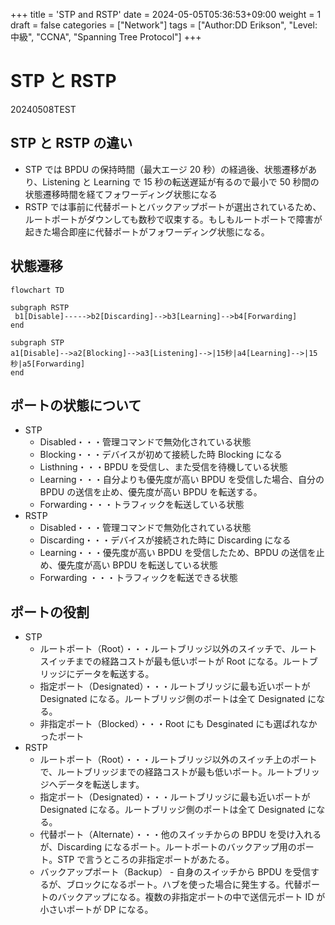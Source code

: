 +++
title = 'STP and RSTP'
date = 2024-05-05T05:36:53+09:00
weight = 1
draft = false
categories = ["Network"]
tags = ["Author:DD Erikson", "Level:中級", "CCNA", "Spanning Tree Protocol"]
+++

# STP と RSTP
20240508TEST
## STP と RSTP の違い

- STP では BPDU の保持時間（最大エージ 20 秒）の経過後、状態遷移があり、Listening と Learning で 15 秒の転送遅延が有るので最小で 50 秒間の状態遷移時間を経てフォワーディング状態になる
- RSTP では事前に代替ポートとバックアップポートが選出されているため、ルートポートがダウンしても数秒で収束する。もしもルートポートで障害が起きた場合即座に代替ポートがフォワーディング状態になる。

## 状態遷移

```mermaid
flowchart TD

subgraph RSTP
 b1[Disable]----->b2[Discarding]-->b3[Learning]-->b4[Forwarding]
end

subgraph STP
a1[Disable]-->a2[Blocking]-->a3[Listening]-->|15秒|a4[Learning]-->|15秒|a5[Forwarding]
end
```

## ポートの状態について

- STP
  - Disabled・・・管理コマンドで無効化されている状態
  - Blocking・・・デバイスが初めて接続した時 Blocking になる
  - Listhning・・・BPDU を受信し、また受信を待機している状態
  - Learning・・・自分よりも優先度が高い BPDU を受信した場合、自分の BPDU の送信を止め、優先度が高い BPDU を転送する。
  - Forwarding・・・トラフィックを転送している状態
- RSTP
  - Disabled・・・管理コマンドで無効化されている状態
  - Discarding・・・デバイスが接続された時に Discarding になる
  - Learning・・・優先度が高い BPDU を受信したため、BPDU の送信を止め、優先度が高い BPDU を転送している状態
  - Forwarding ・・・トラフィックを転送できる状態

## ポートの役割

- STP
  - ルートポート（Root）・・・ルートブリッジ以外のスイッチで、ルートスイッチまでの経路コストが最も低いポートが Root になる。ルートブリッジにデータを転送する。
  - 指定ポート（Designated）・・・ルートブリッジに最も近いポートが Designated になる。ルートブリッジ側のポートは全て Designated になる。
  - 非指定ポート（Blocked）・・・Root にも Desginated にも選ばれなかったポート
- RSTP
  - ルートポート（Root）・・・ルートブリッジ以外のスイッチ上のポートで、ルートブリッジまでの経路コストが最も低いポート。ルートブリッジへデータを転送します。
  - 指定ポート（Designated）・・・ルートブリッジに最も近いポートが Designated になる。ルートブリッジ側のポートは全て Designated になる。
  - 代替ポート（Alternate）・・・他のスイッチからの BPDU を受け入れるが、Discarding になるポート。ルートポートのバックアップ用のポート。STP で言うところの非指定ポートがあたる。
  - バックアップポート（Backup） - 自身のスイッチから BPDU を受信するが、ブロックになるポート。ハブを使った場合に発生する。代替ポートのバックアップになる。複数の非指定ポートの中で送信元ポート ID が小さいポートが DP になる。
